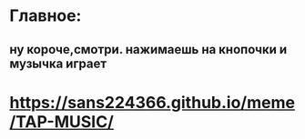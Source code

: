 # Главное:

## ну короче,смотри. нажимаешь на кнопочки и музычка играет  

# https://sans224366.github.io/meme/TAP-MUSIC/
